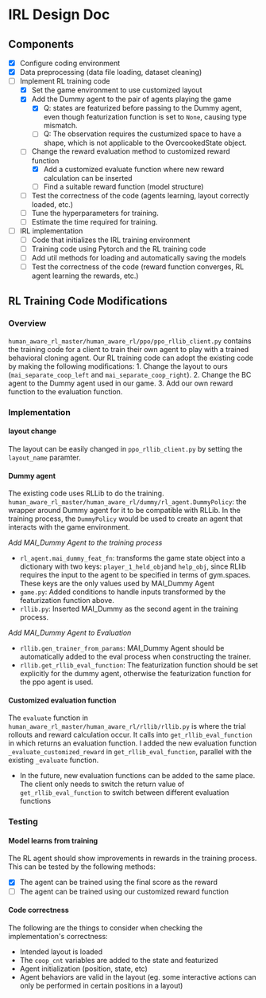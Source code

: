 # IRL Design Doc

## Components

- [x] Configure coding environment
- [x] Data preprocessing (data file loading, dataset cleaning)
- [ ] Implement RL training code
  - [x] Set the game environment to use customized layout
  - [x] Add the Dummy agent to the pair of agents playing the game
    - [x] Q: states are featurized before passing to the Dummy agent, even though featurization function is set to `None`, causing type mismatch.
    - [ ] Q: The observation requires the custumized space to have a shape, which is not applicable to the OvercookedState object.
  - [ ] Change the reward evaluation method to customized reward function
    - [x] Add a customized evaluate function where new reward calculation can be inserted
    - [ ] Find a suitable reward function (model structure)
  - [ ] Test the correctness of the code (agents learning, layout correctly loaded, etc.)
  - [ ] Tune the hyperparameters for training.
  - [ ] Estimate the time required for training.
- [ ] IRL implementation
  - [ ] Code that initializes the IRL training environment
  - [ ] Training code using Pytorch and the RL training code
  - [ ] Add util methods for loading and automatically saving the models
  - [ ] Test the correctness of the code (reward function converges, RL agent learning the rewards, etc.)

## RL Training Code Modifications

### Overview

`human_aware_rl_master/human_aware_rl/ppo/ppo_rllib_client.py` contains the training code for a client to train their own agent to play with a trained behavioral cloning agent. Our RL training code can adopt the existing code by making the following modifications:
    1. Change the layout to ours (`mai_separate_coop_left` and `mai_separate_coop_right`).
    2. Change the BC agent to the Dummy agent used in our game.
    3. Add our own reward function to the evaluation function.

### Implementation

#### layout change

The layout can be easily changed in `ppo_rllib_client.py` by setting the `layout_name` paramter.

#### Dummy agent

The existing code uses RLLib to do the training. 
`human_aware_rl_master/human_aware_rl/dummy/rl_agent.DummyPolicy`: the wrapper around Dummy agent for it to be compatible with RLLib. In the training process, the `DummyPolicy` would be used to create an agent that interacts with the game environment.

*Add MAI_Dummy Agent to the training process*
- `rl_agent.mai_dummy_feat_fn`: transforms the game state object into a dictionary with two keys: `player_1_held_obj`and `help_obj`, since RLlib requires the input to the agent to be specified in terms of gym.spaces. These keys are the only values used by MAI_Dummy Agent
- `game.py`: Added conditions to handle inputs transformed by the featurization function above.
- `rllib.py`: Inserted MAI_Dummy as the second agent in the training process.

*Add MAI_Dummy Agent to Evaluation*
- `rllib.gen_trainer_from_params`: MAI_Dummy Agent should be automatically added to the eval process when constructing the trainer.
- `rllib.get_rllib_eval_function`: The featurization function should be set explicitly for the dummy agent, otherwise the featurization function for the ppo agent is used.


#### Customized evaluation function

The `evaluate` function in `human_aware_rl_master/human_aware_rl/rllib/rllib.py` is where the trial rollouts and reward calculation occur. It calls into `get_rllib_eval_function` in which returns an evaluation function. I added the new evaluation function `_evaluate_customized_reward` in `get_rllib_eval_function`, parallel with the existing `_evaluate` function.

- In the future, new evaluation functions can be added to the same place. The client only needs to switch the return value of `get_rllib_eval_function` to switch between different evaluation functions

### Testing

#### Model learns from training

The RL agent should show improvements in rewards in the training process. This can be tested by the following methods:

- [x] The agent can be trained using the final score as the reward
- [ ] The agent can be trained using our customized reward function

#### Code correctness

The following are the things to consider when checking the implementation's correctness:

- Intended layout is loaded
- The `coop_cnt` variables are added to the state and featurized
- Agent initialization (position, state, etc)
- Agent behaviors are valid in the layout (eg. some interactive actions can only be performed in certain positions in a layout)
